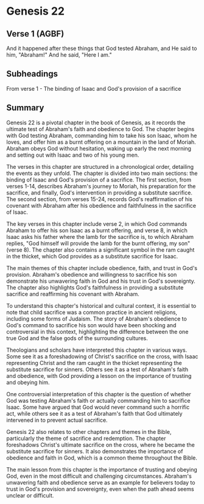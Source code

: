 # Genesis 22

## Verse 1 (AGBF)

And it happened after these things that God tested Abraham, and He said to him, "Abraham!" And he said, "Here I am."

## Subheadings

From verse 1 - The binding of Isaac and God's provision of a sacrifice

## Summary

Genesis 22 is a pivotal chapter in the book of Genesis, as it records the ultimate test of Abraham's faith and obedience to God. The chapter begins with God testing Abraham, commanding him to take his son Isaac, whom he loves, and offer him as a burnt offering on a mountain in the land of Moriah. Abraham obeys God without hesitation, waking up early the next morning and setting out with Isaac and two of his young men.

The verses in this chapter are structured in a chronological order, detailing the events as they unfold. The chapter is divided into two main sections: the binding of Isaac and God's provision of a sacrifice. The first section, from verses 1-14, describes Abraham's journey to Moriah, his preparation for the sacrifice, and finally, God's intervention in providing a substitute sacrifice. The second section, from verses 15-24, records God's reaffirmation of his covenant with Abraham after his obedience and faithfulness in the sacrifice of Isaac.

The key verses in this chapter include verse 2, in which God commands Abraham to offer his son Isaac as a burnt offering, and verse 8, in which Isaac asks his father where the lamb for the sacrifice is, to which Abraham replies, "God himself will provide the lamb for the burnt offering, my son" (verse 8). The chapter also contains a significant symbol in the ram caught in the thicket, which God provides as a substitute sacrifice for Isaac.

The main themes of this chapter include obedience, faith, and trust in God's provision. Abraham's obedience and willingness to sacrifice his son demonstrate his unwavering faith in God and his trust in God's sovereignty. The chapter also highlights God's faithfulness in providing a substitute sacrifice and reaffirming his covenant with Abraham.

To understand this chapter's historical and cultural context, it is essential to note that child sacrifice was a common practice in ancient religions, including some forms of Judaism. The story of Abraham's obedience to God's command to sacrifice his son would have been shocking and controversial in this context, highlighting the difference between the one true God and the false gods of the surrounding cultures.

Theologians and scholars have interpreted this chapter in various ways. Some see it as a foreshadowing of Christ's sacrifice on the cross, with Isaac representing Christ and the ram caught in the thicket representing the substitute sacrifice for sinners. Others see it as a test of Abraham's faith and obedience, with God providing a lesson on the importance of trusting and obeying him.

One controversial interpretation of this chapter is the question of whether God was testing Abraham's faith or actually commanding him to sacrifice Isaac. Some have argued that God would never command such a horrific act, while others see it as a test of Abraham's faith that God ultimately intervened in to prevent actual sacrifice.

Genesis 22 also relates to other chapters and themes in the Bible, particularly the theme of sacrifice and redemption. The chapter foreshadows Christ's ultimate sacrifice on the cross, where he became the substitute sacrifice for sinners. It also demonstrates the importance of obedience and faith in God, which is a common theme throughout the Bible.

The main lesson from this chapter is the importance of trusting and obeying God, even in the most difficult and challenging circumstances. Abraham's unwavering faith and obedience serve as an example for believers today to trust in God's provision and sovereignty, even when the path ahead seems unclear or difficult.